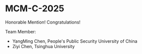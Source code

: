 # MCM-C-2025

Honorable Mention! Congratulations!

Team Member:
- YangMing Chen, People's Public Security University of China
- Ziyi Chen, Tsinghua University
